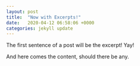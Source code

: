 ```yaml
---
layout: post
title:  "Now with Excerpts!"
date:   2020-04-12 06:58:06 +0000
categories: jekyll update
---
```


The first sentence of a post will be the excerpt! Yay!

And here comes the content, should there be any.